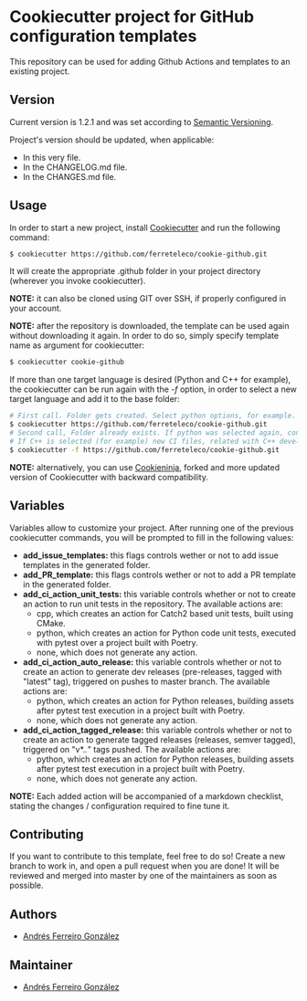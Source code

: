 # Cookiecutter project for GitHub configuration templates

This repository can be used for adding Github Actions and templates to an existing project.

## Version

Current version is 1.2.1 and was set according to [Semantic Versioning](https://semver.org/spec/v2.0.0.html).

Project's version should be updated, when applicable:

- In this very file.
- In the CHANGELOG.md file.
- In the CHANGES.md file.

## Usage

In order to start a new project, install [Cookiecutter](https://cookiecutter.readthedocs.io/en/latest/)
and run the following command:

```bash
$ cookiecutter https://github.com/ferreteleco/cookie-github.git
```

It will create the appropriate .github folder in your project directory (wherever you invoke
cookiecutter).

**NOTE:** it can also be cloned using GIT over SSH, if properly configured in your account.

**NOTE:** after the repository is downloaded, the template can be used again without downloading it
again. In order to do so, simply specify template name as argument for cookiecutter:

```bash
$ cookiecutter cookie-github
```

If more than one target language is desired (Python and C++ for example), the cookiecutter can be
run again with the *-f* option, in order to select a new target language and add it to the base
folder:

```bash
# First call. Folder gets created. Select python options, for example.
$ cookiecutter https://github.com/ferreteleco/cookie-github.git
# Second call, Folder already exists. If python was selected again, contents will be overwritten.
# If C++ is selected (for example) new CI files, related with C++ development, will be added.
$ cookiecutter -f https://github.com/ferreteleco/cookie-github.git
```

**NOTE:** alternatively, you can use [Cookieninja](https://github.com/cookieninja-generator/cookieninja),
forked and more updated version of Cookiecutter with backward compatibility.

## Variables

Variables allow to customize your project. After running one of the previous cookiecutter commands,
you will be prompted to fill in the following values:

- **add_issue_templates:** this flags controls wether or not to add issue templates in the generated
  folder.
- **add_PR_template:** this flags controls wether or not to add a PR template in the generated
  folder.
- **add_ci_action_unit_tests:** this variable controls whether or not to create an action to
  run unit tests in the repository. The available actions are:
    - cpp, which creates an action for Catch2 based unit tests, built using CMake.
    - python, which creates an action for Python code unit tests, executed with pytest over a
      project built with Poetry.
    - none, which does not generate any action.
- **add_ci_action_auto_release:** this variable controls whether or not to create an action to
  generate dev releases (pre-releases, tagged with "latest" tag), triggered on pushes to master
  branch. The available actions are:
    - python, which creates an action for Python releases, building assets after pytest test
      execution in a project built with Poetry.
    - none, which does not generate any action.
- **add_ci_action_tagged_release:** this variable controls whether or not to create an action to
  generate tagged releases (releases, semver tagged), triggered on "v*.*.*" tags pushed. The
  available actions are:
    - python, which creates an action for Python releases, building assets after pytest test
      execution in a project built with Poetry.
    - none, which does not generate any action.

**NOTE:** Each added action will be accompanied of a markdown checklist, stating the changes /
configuration required to fine tune it.

## Contributing

If you want to contribute to this template, feel free to do so! Create a new branch to work in, and
open a pull request when you are done! It will be reviewed and merged into master by one of the
maintainers as soon as possible.

## Authors

- [Andrés Ferreiro González](https://github.com/ferreteleco)

## Maintainer

- [Andrés Ferreiro González](https://github.com/ferreteleco)
